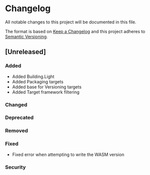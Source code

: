 # Changelog
All notable changes to this project will be documented in this file.

The format is based on [Keep a Changelog](http://keepachangelog.com/en/1.0.0/)
and this project adheres to [Semantic Versioning](http://semver.org/spec/v2.0.0.html).

## [Unreleased]

### Added
- Added Building.Light
- Added Packaging targets
- Added base for Versioning targets
- Added Target framework filtering

### Changed

### Deprecated

### Removed

### Fixed
- Fixed error when attempting to write the WASM version

### Security
